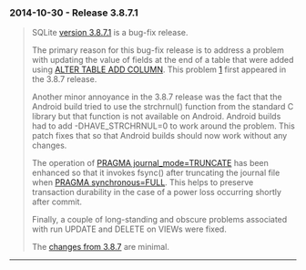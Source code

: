 ### 2014\-10\-30 \- Release 3\.8\.7\.1


> SQLite [version 3\.8\.7\.1](releaselog/3_8_7_1.html) is a bug\-fix release.
> 
> 
> The primary reason for this bug\-fix release is to address a problem with
>  updating the value of fields at the end of a table that were added
>  using [ALTER TABLE ADD COLUMN](lang_altertable.html). This problem
>  [1](https://www.sqlite.org/src/info/43107840f1c02) first appeared in the
>  3\.8\.7 release.
> 
> 
> Another minor annoyance in the 3\.8\.7 release was the fact that the
>  Android build tried to use the strchrnul() function from the standard
>  C library but that function is not available on Android. Android builds
>  had to add \-DHAVE\_STRCHRNUL\=0 to work around the problem. This patch
>  fixes that so that Android builds should now work without any changes.
> 
> 
> The operation of [PRAGMA journal\_mode\=TRUNCATE](pragma.html#pragma_journal_mode) has been enhanced so that
>  it invokes fsync() after truncating the journal file when
>  [PRAGMA synchronous\=FULL](pragma.html#pragma_synchronous). This helps to preserve transaction durability
>  in the case of a power loss occurring shortly after commit.
> 
> 
> Finally, a couple of long\-standing and obscure problems associated with run
>  UPDATE and DELETE on VIEWs were fixed.
> 
> 
> The [changes from 3\.8\.7](https://www.sqlite.org/src/vdiff?from=e4ab094f8afce0817f4074e823fabe59fc29ebb4&to=83afe23e553e802c0947c80d0ffdd120423e7c52&sbs=1) are minimal.



---

